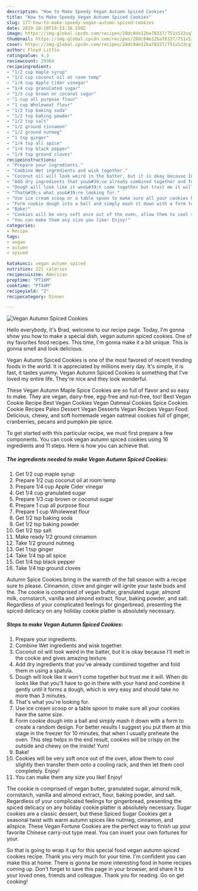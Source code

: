```yaml
---
description: "How to Make Speedy Vegan Autumn Spiced Cookies"
title: "How to Make Speedy Vegan Autumn Spiced Cookies"
slug: 177-how-to-make-speedy-vegan-autumn-spiced-cookies
date: 2020-10-20T19:53:36.558Z
image: https://img-global.cpcdn.com/recipes/28dc04e12ba78337/751x532cq70/vegan-autumn-spiced-cookies-recipe-main-photo.jpg
thumbnail: https://img-global.cpcdn.com/recipes/28dc04e12ba78337/751x532cq70/vegan-autumn-spiced-cookies-recipe-main-photo.jpg
cover: https://img-global.cpcdn.com/recipes/28dc04e12ba78337/751x532cq70/vegan-autumn-spiced-cookies-recipe-main-photo.jpg
author: Floyd Little
ratingvalue: 4.3
reviewcount: 29364
recipeingredient:
- "1/2 cup maple syrup"
- "1/2 cup coconut oil at room temp"
- "1/4 cup Apple Cider vinegar"
- "1/4 cup granulated sugar"
- "1/3 cup brown or coconut sugar"
- "1 cup all purpose flour"
- "1 cup Wholeweat flour"
- "1/2 tsp baking soda"
- "1/2 tsp baking powder"
- "1/2 tsp salt"
- "1/2 ground cinnamon"
- "1/2 ground nutmeg"
- "1 tsp ginger"
- "1/4 tsp all spice"
- "1/4 tsp black pepper"
- "1/4 tsp ground cloves"
recipeinstructions:
- "Prepare your ingredients."
- "Combine Wet ingredients and wisk together."
- "Coconut oil will look weird in the batter, but it is okay because I&#39;ll melt in the cookie and gives amazing texture."
- "Add dry ingredients that you&#39;ve already combined together and fold them in using a spatula."
- "Dough will look like it won&#39;t come together but trust me it will. When do looks like that you&#39;ll have to go in there with your hand and combine it gently until it forms a dough, which is very easy and should take no more than 3 minutes."
- "That&#39;s what you&#39;re looking for."
- "Use ice cream scoop or a table spoon to make sure all your cookies have the same size."
- "Form cookie dough into a ball and simply mash it down with a form to create a random design. For better results I suggest you put them at this stage in the freezer for 10 minutes, that when I usually preheate the oven. This step helps in the end result, cookies will be crispy on the outside and chewy on the inside! Yum!"
- "Bake!"
- "Cookies will be very soft once out of the oven, allow them to cool slightly then transfer them onto a cooling rack, and then let them cool completely. Enjoy!"
- "You can make them any size you like! Enjoy!"
categories:
- Recipe
tags:
- vegan
- autumn
- spiced

katakunci: vegan autumn spiced 
nutrition: 221 calories
recipecuisine: American
preptime: "PT16M"
cooktime: "PT44M"
recipeyield: "2"
recipecategory: Dinner

---
```



![Vegan Autumn Spiced Cookies](https://img-global.cpcdn.com/recipes/28dc04e12ba78337/751x532cq70/vegan-autumn-spiced-cookies-recipe-main-photo.jpg)

Hello everybody, it's Brad, welcome to our recipe page. Today, I'm gonna show you how to make a special dish, vegan autumn spiced cookies. One of my favorites food recipes. This time, I'm gonna make it a bit unique. This is gonna smell and look delicious.

Vegan Autumn Spiced Cookies is one of the most favored of recent trending foods in the world. It is appreciated by millions every day. It's simple, it is fast, it tastes yummy. Vegan Autumn Spiced Cookies is something that I've loved my entire life. They're nice and they look wonderful.

These Vegan Autumn Maple Spice Cookies are so full of flavor and so easy to make. They are vegan, dairy-free, egg-free and nut-free, too! Best Vegan Cookie Recipe Best Vegan Cookies Vegan Oatmeal Cookies Spice Cookies Cookie Recipes Paleo Dessert Vegan Desserts Vegan Recipes Vegan Food. Delicious, chewy, and soft homemade vegan oatmeal cookies full of ginger, cranberries, pecans and pumpkin pie spice.


To get started with this particular recipe, we must first prepare a few components. You can cook vegan autumn spiced cookies using 16 ingredients and 11 steps. Here is how you can achieve that.

<!--inarticleads1-->

##### The ingredients needed to make Vegan Autumn Spiced Cookies:

1. Get 1/2 cup maple syrup
1. Prepare 1/2 cup coconut oil at room temp
1. Prepare 1/4 cup Apple Cider vinegar
1. Get 1/4 cup granulated sugar
1. Prepare 1/3 cup brown or coconut sugar
1. Prepare 1 cup all purpose flour
1. Prepare 1 cup Wholeweat flour
1. Get 1/2 tsp baking soda
1. Get 1/2 tsp baking powder
1. Get 1/2 tsp salt
1. Make ready 1/2 ground cinnamon
1. Take 1/2 ground nutmeg
1. Get 1 tsp ginger
1. Take 1/4 tsp all spice
1. Get 1/4 tsp black pepper
1. Take 1/4 tsp ground cloves


Autumn Spice Cookies bring in the warmth of the fall season with a recipe sure to please. Cinnamon, clove and ginger will ignite your taste buds and the. The cookie is comprised of vegan butter, granulated sugar, almond milk, cornstarch, vanilla and almond extract, flour, baking powder, and salt. Regardless of your complicated feelings for gingerbread, presenting the spiced delicacy on any holiday cookie platter is absolutely necessary. 

<!--inarticleads2-->

##### Steps to make Vegan Autumn Spiced Cookies:

1. Prepare your ingredients.
1. Combine Wet ingredients and wisk together.
1. Coconut oil will look weird in the batter, but it is okay because I&#39;ll melt in the cookie and gives amazing texture.
1. Add dry ingredients that you&#39;ve already combined together and fold them in using a spatula.
1. Dough will look like it won&#39;t come together but trust me it will. When do looks like that you&#39;ll have to go in there with your hand and combine it gently until it forms a dough, which is very easy and should take no more than 3 minutes.
1. That&#39;s what you&#39;re looking for.
1. Use ice cream scoop or a table spoon to make sure all your cookies have the same size.
1. Form cookie dough into a ball and simply mash it down with a form to create a random design. For better results I suggest you put them at this stage in the freezer for 10 minutes, that when I usually preheate the oven. This step helps in the end result, cookies will be crispy on the outside and chewy on the inside! Yum!
1. Bake!
1. Cookies will be very soft once out of the oven, allow them to cool slightly then transfer them onto a cooling rack, and then let them cool completely. Enjoy!
1. You can make them any size you like! Enjoy!


The cookie is comprised of vegan butter, granulated sugar, almond milk, cornstarch, vanilla and almond extract, flour, baking powder, and salt. Regardless of your complicated feelings for gingerbread, presenting the spiced delicacy on any holiday cookie platter is absolutely necessary. Sugar cookies are a classic dessert, but these Spiced Sugar Cookies get a seasonal twist with warm autumn spices like nutmeg, cinnamon, and allspice. These Vegan Fortune Cookies are the perfect way to finish up your favorite Chinese carry-out type meal. You can insert your own fortunes for your. 

So that is going to wrap it up for this special food vegan autumn spiced cookies recipe. Thank you very much for your time. I'm confident you can make this at home. There is gonna be more interesting food in home recipes coming up. Don't forget to save this page in your browser, and share it to your loved ones, friends and colleague. Thank you for reading. Go on get cooking!
